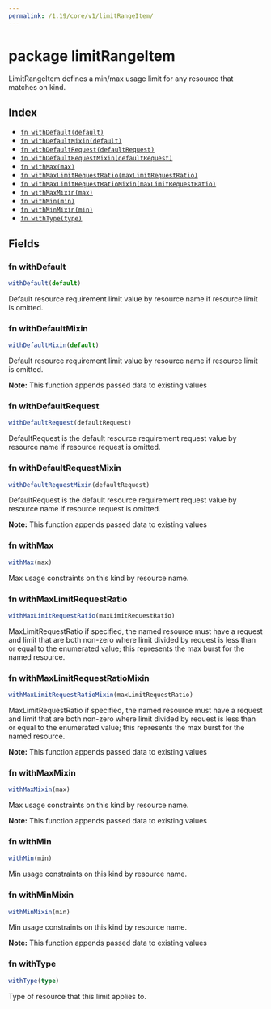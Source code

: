 ```yaml
---
permalink: /1.19/core/v1/limitRangeItem/
---
```


# package limitRangeItem

LimitRangeItem defines a min/max usage limit for any resource that matches on kind.

## Index

* [`fn withDefault(default)`](#fn-withdefault)
* [`fn withDefaultMixin(default)`](#fn-withdefaultmixin)
* [`fn withDefaultRequest(defaultRequest)`](#fn-withdefaultrequest)
* [`fn withDefaultRequestMixin(defaultRequest)`](#fn-withdefaultrequestmixin)
* [`fn withMax(max)`](#fn-withmax)
* [`fn withMaxLimitRequestRatio(maxLimitRequestRatio)`](#fn-withmaxlimitrequestratio)
* [`fn withMaxLimitRequestRatioMixin(maxLimitRequestRatio)`](#fn-withmaxlimitrequestratiomixin)
* [`fn withMaxMixin(max)`](#fn-withmaxmixin)
* [`fn withMin(min)`](#fn-withmin)
* [`fn withMinMixin(min)`](#fn-withminmixin)
* [`fn withType(type)`](#fn-withtype)

## Fields

### fn withDefault

```ts
withDefault(default)
```

Default resource requirement limit value by resource name if resource limit is omitted.

### fn withDefaultMixin

```ts
withDefaultMixin(default)
```

Default resource requirement limit value by resource name if resource limit is omitted.

**Note:** This function appends passed data to existing values

### fn withDefaultRequest

```ts
withDefaultRequest(defaultRequest)
```

DefaultRequest is the default resource requirement request value by resource name if resource request is omitted.

### fn withDefaultRequestMixin

```ts
withDefaultRequestMixin(defaultRequest)
```

DefaultRequest is the default resource requirement request value by resource name if resource request is omitted.

**Note:** This function appends passed data to existing values

### fn withMax

```ts
withMax(max)
```

Max usage constraints on this kind by resource name.

### fn withMaxLimitRequestRatio

```ts
withMaxLimitRequestRatio(maxLimitRequestRatio)
```

MaxLimitRequestRatio if specified, the named resource must have a request and limit that are both non-zero where limit divided by request is less than or equal to the enumerated value; this represents the max burst for the named resource.

### fn withMaxLimitRequestRatioMixin

```ts
withMaxLimitRequestRatioMixin(maxLimitRequestRatio)
```

MaxLimitRequestRatio if specified, the named resource must have a request and limit that are both non-zero where limit divided by request is less than or equal to the enumerated value; this represents the max burst for the named resource.

**Note:** This function appends passed data to existing values

### fn withMaxMixin

```ts
withMaxMixin(max)
```

Max usage constraints on this kind by resource name.

**Note:** This function appends passed data to existing values

### fn withMin

```ts
withMin(min)
```

Min usage constraints on this kind by resource name.

### fn withMinMixin

```ts
withMinMixin(min)
```

Min usage constraints on this kind by resource name.

**Note:** This function appends passed data to existing values

### fn withType

```ts
withType(type)
```

Type of resource that this limit applies to.